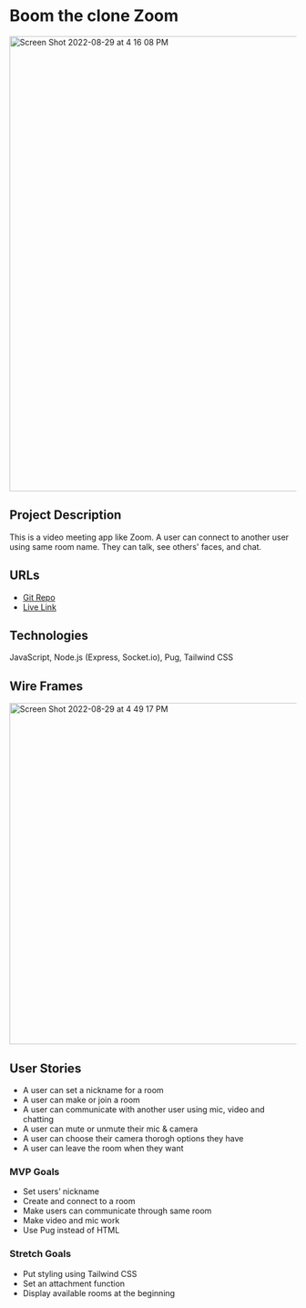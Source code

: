 # Boom the clone Zoom
<img width="800" alt="Screen Shot 2022-08-29 at 4 16 08 PM" src="https://user-images.githubusercontent.com/102882638/187296309-b90c9aff-d4d0-4c7a-ac30-9bbfeef7977b.png">



## Project Description 
This is a video meeting app like Zoom. A user can connect to another user using same room name. They can talk, see others' faces, and chat.

## URLs
- [Git Repo](https://github.com/Bom-dev/boom) 
- [Live Link](https://boom-the-clone-zoom.herokuapp.com)

## Technologies
JavaScript, Node.js (Express, Socket.io), Pug, Tailwind CSS

## Wire Frames
<img width="600" alt="Screen Shot 2022-08-29 at 4 49 17 PM" src="https://user-images.githubusercontent.com/102882638/187296339-91e844f0-31d0-45f7-bdfa-cb97bfd13287.png">


## User Stories
- A user can set a nickname for a room
- A user can make or join a room
- A user can communicate with another user using mic, video and chatting
- A user can mute or unmute their mic & camera
- A user can choose their camera thorogh options they have
- A user can leave the room when they want

### MVP Goals
- Set users’ nickname
- Create and connect to a room
- Make users can communicate through same room
- Make video and mic work
- Use Pug instead of HTML

### Stretch Goals
- Put styling using Tailwind CSS
- Set an attachment function
- Display available rooms at the beginning
